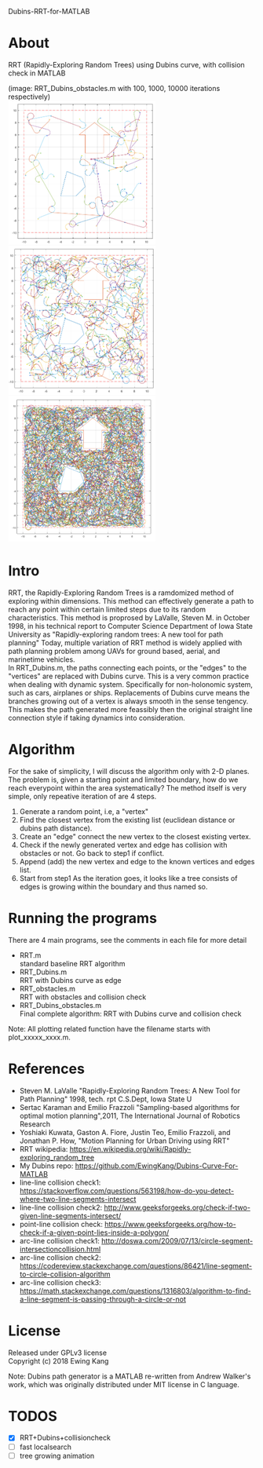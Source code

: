 Dubins-RRT-for-MATLAB
 
# About
RRT (Rapidly-Exploring Random Trees) using Dubins curve, with collision check in MATLAB  

(image: RRT_Dubins_obstacles.m with 100, 1000, 10000 iterations respectively)  
<img src="https://github.com/EwingKang/Dubins-RRT-for-MATLAB/raw/master/test_results/one-hundrede-iterations.png" alt="100 iterations" width="300">
<img src="https://github.com/EwingKang/Dubins-RRT-for-MATLAB/raw/master/test_results/one-thousand-iterations.png" alt="100 iterations" width="300">
<img src="https://github.com/EwingKang/Dubins-RRT-for-MATLAB/raw/master/test_results/ten-thousand-iterations.png" alt="100 iterations" width="300">
 
# Intro
RRT, the Rapidly-Exploring Random Trees is a ramdomized method of exploring within dimensions. This method can effectively generate a path to reach any point within certain limited steps due to its random characteristics. This method is proprosed by LaValle, Steven M. in October 1998, in his technical report to Computer Science Department of Iowa State University as "Rapidly-exploring random trees: A new tool for path planning" Today, multiple variation of RRT method is widely applied with path planning problem among UAVs for ground based, aerial, and marinetime vehicles.   
In RRT_Dubins.m, the paths connecting each points, or the "edges" to the "vertices" are replaced with Dubins curve. This is a very common practice when dealing with dynamic system. Specifically for non-holonomic system, such as cars, airplanes or ships. Replacements of Dubins curve means the branches growing out of a vertex is always smooth in the sense tengency. This makes the path generated more feassibly then the original straight line connection style if taking dynamics into consideration.  
 
# Algorithm
For the sake of simplicity, I will discuss the algorithm only with 2-D planes. The problem is, given a starting point and limited boundary, how do we reach everypoint within the area systematically? The method itself is very simple, only repeative iteration of are 4 steps.  
   1. Generate a random point, i.e, a "vertex"   
   2. Find the closest vertex from the existing list (euclidean distance or dubins path distance).
   3. Create an "edge" connect the new vertex to the closest existing vertex.  
   4. Check if the newly generated vertex and edge has collision with obstacles or not. Go back to step1 if conflict.
   5. Append (add) the new vertex and edge to the known vertices and edges list.
   6. Start from step1
As the iteration goes, it looks like a tree consists of edges is growing within the boundary and thus named so.   
 
# Running the programs
There are 4 main programs, see the comments in each file for more detail 
* RRT.m   
   standard baseline RRT algorithm   
* RRT_Dubins.m   
   RRT with Dubins curve as edge   
* RRT_obstacles.m   
   RRT with obstacles and collision check   
* RRT_Dubins_obstacles.m  
   Final complete algorithm: RRT with Dubins curve and collision check
   
Note: All plotting related function have the filename starts with plot_xxxxx_xxxx.m.
 
# References 
* Steven M. LaValle "Rapidly-Exploring Random Trees: A New Tool for Path Planning" 1998, tech. rpt C.S.Dept, Iowa State U 
* Sertac Karaman and Emilio Frazzoli "Sampling-based algorithms for optimal motion planning",2011, The International Journal of Robotics Research  
* Yoshiaki Kuwata, Gaston A. Fiore, Justin Teo, Emilio Frazzoli, and Jonathan P. How, "Motion Planning for Urban Driving using RRT" 
* RRT wikipedia: https://en.wikipedia.org/wiki/Rapidly-exploring_random_tree 
* My Dubins repo: https://github.com/EwingKang/Dubins-Curve-For-MATLAB 
* line-line collision check1: https://stackoverflow.com/questions/563198/how-do-you-detect-where-two-line-segments-intersect 
* line-line collision check2: http://www.geeksforgeeks.org/check-if-two-given-line-segments-intersect/ 
* point-line collision check: https://www.geeksforgeeks.org/how-to-check-if-a-given-point-lies-inside-a-polygon/
* arc-line collision check1: http://doswa.com/2009/07/13/circle-segment-intersectioncollision.html
* arc-line collision check2: https://codereview.stackexchange.com/questions/86421/line-segment-to-circle-collision-algorithm
* arc-line collision check3: https://math.stackexchange.com/questions/1316803/algorithm-to-find-a-line-segment-is-passing-through-a-circle-or-not
   
# License
Released under GPLv3 license  
Copyright (c) 2018 Ewing Kang  
  
Note: Dubins path generator is a MATLAB re-written from Andrew Walker's work, which was originally distributed under MIT license in C language.

# TODOS
* [x] RRT+Dubins+collisioncheck
* [ ] fast localsearch
* [ ] tree growing animation
